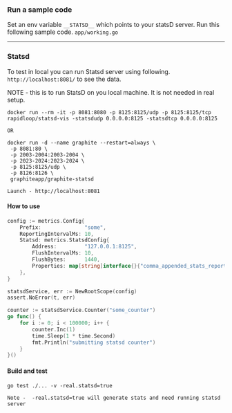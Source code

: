 ### Run a sample code

Set an env variable ```__STATSD__``` which points to your statsD server. Run this following sample code.
```app/working.go```

---

### Statsd

To test in local you can run Statsd server using following. ```http://localhost:8081/``` to see the data.

NOTE - this is to run StatsD on you local machine. It is not needed in real setup.

```shell
docker run --rm -it -p 8081:8080 -p 8125:8125/udp -p 8125:8125/tcp  rapidloop/statsd-vis -statsdudp 0.0.0.0:8125 -statsdtcp 0.0.0.0:8125

OR

docker run -d --name graphite --restart=always \
 -p 8081:80 \
 -p 2003-2004:2003-2004 \
 -p 2023-2024:2023-2024 \
 -p 8125:8125/udp \
 -p 8126:8126 \
 graphiteapp/graphite-statsd
 
Launch - http://localhost:8081 
```

#### How to use

```go
config := metrics.Config{
    Prefix:              "some",
    ReportingIntervalMs: 10,
    Statsd: metrics.StatsdConfig{
        Address:         "127.0.0.1:8125",
        FlushIntervalMs: 10,
        FlushBytes:      1440,
        Properties: map[string]interface{}{"comma_appended_stats_reporter": true},
    },
}

statsdService, err := NewRootScope(config)
assert.NoError(t, err)

counter := statsdService.Counter("some_counter")
go func() {
    for i := 0; i < 100000; i++ {
        counter.Inc(1)
        time.Sleep(1 * time.Second)
        fmt.Println("submitting statsd counter")
    }
}()
```

#### Build and test

```shell
go test ./... -v -real.statsd=true

Note -  -real.statsd=true will generate stats and need running statsd server
```